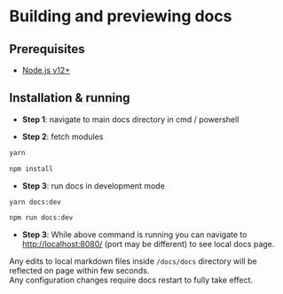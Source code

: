 # Building and previewing docs

## Prerequisites

* [Node.js v12+](https://nodejs.org/)

## Installation & running

* **Step 1**: navigate to main docs directory in cmd / powershell

* **Step 2**: fetch modules

<CodeGroup>
  <CodeGroupItem title="YARN" active>

```bash
yarn
```

  </CodeGroupItem>

  <CodeGroupItem title="NPM">

```bash
npm install
```

  </CodeGroupItem>
</CodeGroup>

* **Step 3**: run docs in development mode

<CodeGroup>
  <CodeGroupItem title="YARN" active>

```bash
yarn docs:dev
```

  </CodeGroupItem>

  <CodeGroupItem title="NPM">

```bash
npm run docs:dev
```

  </CodeGroupItem>
</CodeGroup>

* **Step 3**: While above command is running you can navigate to [http://localhost:8080/](http://localhost:8080/) (port may be different) to see local docs page.  

Any edits to local markdown files inside `/docs/docs` directory will be reflected on page within few seconds.  
Any configuration changes require docs restart to fully take effect.
